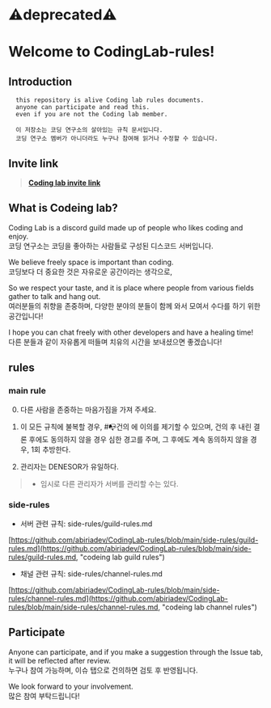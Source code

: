 # ⚠️deprecated⚠️

# Welcome to CodingLab-rules!

## Introduction

```
  this repository is alive Coding lab rules documents.
  anyone can participate and read this.
  even if you are not the Coding lab member.

  이 저장소는 코딩 연구소의 살아있는 규칙 문서입니다.
  코딩 연구소 멤버가 아니더라도 누구나 참여해 읽거나 수정할 수 있습니다.
```

## Invite link

> **[Coding lab invite link](https://discord.gg/UXHqMFm, "codeing lab invite link")**

## What is Codeing lab?

Coding Lab is a discord guild made up of people who likes coding and enjoy.  
코딩 연구소는 코딩을 좋아하는 사람들로 구성된 디스코드 서버입니다.

We believe freely space is important than coding.  
코딩보다 더 중요한 것은 자유로운 공간이라는 생각으로,

So we respect your taste, and it is place where people from various fields gather to talk and hang out.  
여러분들의 취향을 존중하며, 다양한 분야의 분들이 함께 와서 모여서 수다를 하기 위한 공간입니다!

I hope you can chat freely with other developers and have a healing time!  
다른 분들과 같이 자유롭게 떠들며 치유의 시간을 보내셨으면 좋겠습니다!

## rules

### main rule

0. 다른 사람을 존중하는 마음가짐을 가져 주세요.

1. 이 모든 규칙에 불복할 경우, #📭건의 에 이의를 제기할 수 있으며, 건의 후 내린 결론 후에도 동의하지 않을 경우 심한 경고를 주며, 그 후에도 계속 동의하지 않을 경우, 1회 추방한다.

2. 관리자는 DENESOR가 유일하다.

>+ 임시로 다른 관리자가 서버를 관리할 수는 있다.

### side-rules

- 서버 관련 규칙: side-rules/guild-rules.md

[https://github.com/abiriadev/CodingLab-rules/blob/main/side-rules/guild-rules.md](https://github.com/abiriadev/CodingLab-rules/blob/main/side-rules/guild-rules.md, "codeing lab guild rules")

- 채널 관련 규칙: side-rules/channel-rules.md

[https://github.com/abiriadev/CodingLab-rules/blob/main/side-rules/channel-rules.md](https://github.com/abiriadev/CodingLab-rules/blob/main/side-rules/channel-rules.md, "codeing lab channel rules")

## Participate

Anyone can participate, and if you make a suggestion through the Issue tab, it will be reflected after review.  
누구나 참여 가능하며, 이슈 탭으로 건의하면 검토 후 반영됩니다.

We look forward to your involvement.  
많은 참여 부탁드립니다!
